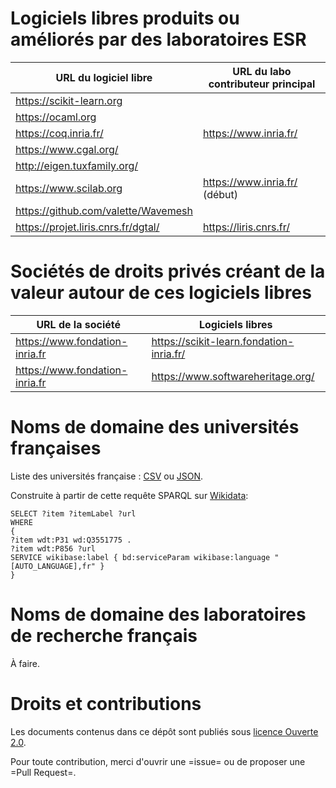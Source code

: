 # Logiciels libres produits ou améliorés par des laboratoires ESR

| URL du logiciel libre                 | URL du labo contributeur principal |
|---------------------------------------|------------------------------------|
| <https://scikit-learn.org>            |                                    |
| <https://ocaml.org>                   |                                    |
| <https://coq.inria.fr/>               | <https://www.inria.fr/>            |
| <https://www.cgal.org/>               |                                    |
| <http://eigen.tuxfamily.org/>         |                                    |
| <https://www.scilab.org>              | <https://www.inria.fr/> (début)    |
| <https://github.com/valette/Wavemesh> |                                    |
| <https://projet.liris.cnrs.fr/dgtal/> | <https://liris.cnrs.fr/>           |


# Sociétés de droits privés créant de la valeur autour de ces logiciels libres 

| URL de la société                | Logiciels libres                           |
|----------------------------------|--------------------------------------------|
| <https://www.fondation-inria.fr> | <https://scikit-learn.fondation-inria.fr/> |
| <https://www.fondation-inria.fr> | <https://www.softwareheritage.org/>        |

# Noms de domaine des universités françaises

Liste des universités française : [CSV](universites-francaises.csv) ou [JSON](universites-francaises.json).

Construite à partir de cette requête SPARQL sur [Wikidata](https://query.wikidata.org/):

    SELECT ?item ?itemLabel ?url
    WHERE
    {
    ?item wdt:P31 wd:Q3551775 .
    ?item wdt:P856 ?url
    SERVICE wikibase:label { bd:serviceParam wikibase:language "[AUTO_LANGUAGE],fr" }
    }

# Noms de domaine des laboratoires de recherche français

À faire.

# Droits et contributions	

Les documents contenus dans ce dépôt sont publiés sous [licence Ouverte 2.0](LICENSE.txt).

Pour toute contribution, merci d'ouvrir une =issue= ou de proposer une
=Pull Request=.


